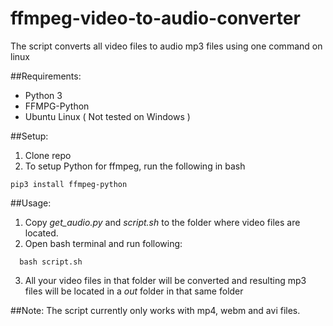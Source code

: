 # ffmpeg-video-to-audio-converter
The script converts all video files to audio mp3 files using one command on linux



##Requirements:
* Python 3
* FFMPG-Python
* Ubuntu Linux ( Not tested on Windows )

##Setup:

1. Clone repo
2. To setup Python for ffmpeg, run the following in bash

  ```
  pip3 install ffmpeg-python
  ```
  
##Usage:

1. Copy *get_audio.py* and *script.sh* to the folder where video files are located.
2. Open bash terminal and run following:

```
  bash script.sh
```

3. All your video files in that folder will be converted and resulting mp3 files will be located in a *out* folder in that same folder

##Note:
The script currently only works with mp4, webm and avi files.
